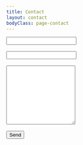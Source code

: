 ```yaml
---
title: Contact
layout: contact
bodyClass: page-contact
---
```


<form action="calvinenery.com/contact" method="post">
	<input type="text" name="replyto" />
	<br><br>
	<input type="text" name="subject" />
	<br><br>
	<textarea name="body" rows="10"></textarea>
	<script src="https://www.google.com/recaptcha/api/challenge?k=<6LeB-VkaAAAAAIC1ZQ2MkPEtstmUi5WjT2kDrmXj>"></script>
	<br><br>
	<button type="submit">Send</button>
</form>
